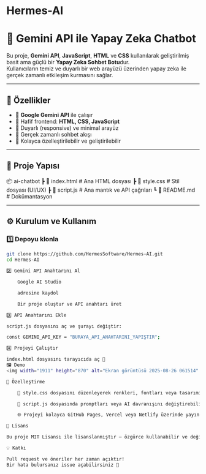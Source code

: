 # Hermes-AI
# 🤖 Gemini API ile Yapay Zeka Chatbot

Bu proje, **Gemini API**, **JavaScript**, **HTML** ve **CSS** kullanılarak geliştirilmiş basit ama güçlü bir **Yapay Zeka Sohbet Botu**dur.  
Kullanıcıların temiz ve duyarlı bir web arayüzü üzerinden yapay zeka ile gerçek zamanlı etkileşim kurmasını sağlar.

---

## 🚀 Özellikler
- 🔹 **Google Gemini API** ile çalışır
- 🔹 Hafif frontend: **HTML, CSS, JavaScript**
- 🔹 Duyarlı (responsive) ve minimal arayüz
- 🔹 Gerçek zamanlı sohbet akışı
- 🔹 Kolayca özelleştirilebilir ve geliştirilebilir

---

## 📂 Proje Yapısı

📦 ai-chatbot
┣ 📜 index.html # Ana HTML dosyası
┣ 📜 style.css # Stil dosyası (UI/UX)
┣ 📜 script.js # Ana mantık ve API çağrıları
┗ 📜 README.md # Dokümantasyon


---

## ⚙️ Kurulum ve Kullanım

### 1️⃣ Depoyu klonla
```bash
git clone https://github.com/HermesSoftware/Hermes-AI.git
cd Hermes-AI

2️⃣ Gemini API Anahtarını Al

    Google AI Studio

    adresine kaydol

    Bir proje oluştur ve API anahtarı üret

3️⃣ API Anahtarını Ekle

script.js dosyasını aç ve şurayı değiştir:

const GEMINI_API_KEY = "BURAYA_API_ANAHTARINI_YAPIŞTIR";

4️⃣ Projeyi Çalıştır

index.html dosyasını tarayıcıda aç 🎉
🖼️ Demo
<img width="1911" height="870" alt="Ekran görüntüsü 2025-08-26 061514" src="https://github.com/assets/screenshot" />

🔧 Özelleştirme

    🎨 style.css dosyasını düzenleyerek renkleri, fontları veya tasarımı değiştirebilirsin

    🤖 script.js dosyasında promptları veya AI davranışını değiştirebilirsin

    🌐 Projeyi kolayca GitHub Pages, Vercel veya Netlify üzerinde yayınlayabilirsin

📜 Lisans

Bu proje MIT Lisansı ile lisanslanmıştır – özgürce kullanabilir ve değiştirebilirsiniz.

💡 Katkı

Pull request ve öneriler her zaman açıktır!
Bir hata bulursanız issue açabilirsiniz 🙌


